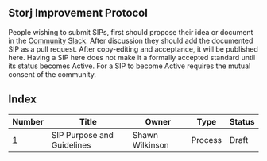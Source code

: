 ## Storj Improvement Protocol
People wishing to submit SIPs, first should propose their idea or document in the [Community Slack](https://storj.io/community.html). After discussion they should add the documented SIP as a pull request. After copy-editing and acceptance, it will be published here. Having a SIP here does not make it a formally accepted standard until its status becomes Active. For a SIP to become Active requires the mutual consent of the community.

## Index
| Number                | Title                      | Owner           | Type    | Status |
|-----------------------|----------------------------|-----------------|---------|--------|
| [1](sip-0001.md)      | SIP Purpose and Guidelines | Shawn Wilkinson | Process | Draft  |
